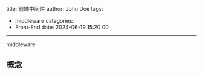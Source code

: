 title: 前端中间件
author: John Doe
tags:
  - middleware
categories:
  - Front-End
date: 2024-06-19 15:20:00
---
middleware
<!-- more -->

## 概念
